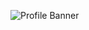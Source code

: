 ![Profile Banner](https://via.placeholder.com/1200x300/000000/FFFFFF?text=vwdr&font=Roboto&text_color=RGB(255,0,0)+%7C+RGB(0,255,0)+%7C+RGB(0,0,255))




<!--
**vwdr/vwdr** is a ✨ _special_ ✨ repository because its `README.md` (this file) appears on your GitHub profile.

Here are some ideas to get you started:

- 🔭 I’m currently working on ...
- 🌱 I’m currently learning ...
- 👯 I’m looking to collaborate on ...
- 🤔 I’m looking for help with ...
- 💬 Ask me about ...
- 📫 How to reach me: ...
- 😄 Pronouns: ...
- ⚡ Fun fact: ...
-->
